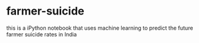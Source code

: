 # farmer-suicide
this is a iPython notebook that uses machine learning to predict the future farmer suicide rates in India 
